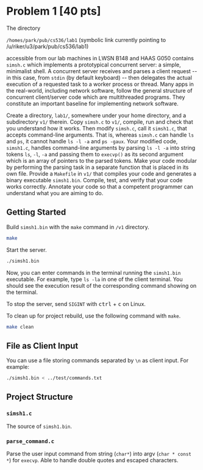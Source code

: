 # Problem 1 [40 pts]

The directory

`/homes/park/pub/cs536/lab1` (symbolic link currently pointing to
/u/riker/u3/park/pub/cs536/lab1)

accessible from our lab machines in LWSN B148 and HAAS G050 contains `simsh.c`
which implements a prototypical concurrent server: a simple, minimalist shell. A
concurrent server receives and parses a client request -- in this case, from
`stdin` (by default keyboard) -- then delegates the actual execution of a
requested task to a worker process or thread. Many apps in the real-world,
including network software, follow the general structure of concurrent
client/server code which are multithreaded programs. They constitute an
important baseline for implementing network software.

Create a directory, `lab1/`, somewhere under your home directory, and a
subdirectory `v1/` therein. Copy `simsh.c` to `v1/`, compile, run and check that
you understand how it works. Then modify `simsh.c`, call it `simsh1.c`, that
accepts command-line arguments. That is, whereas `simsh.c` can handle `ls` and
`ps`, it cannot handle `ls -l -a` and `ps -gaux`. Your modified code,
`simsh1.c`, handles command-line arguments by parsing `ls -l -a` into string
tokens `ls`, `-l`, `-a` and passing them to `execvp()` as its second argument
which is an array of pointers to the parsed tokens. Make your code modular by
performing the parsing task in a separate function that is placed in its own
file. Provide a `Makefile` in `v1/` that compiles your code and generates a
binary executable `simsh1.bin`. Compile, test, and verify that your code works
correctly. Annotate your code so that a competent programmer can understand what
you are aiming to do.

## Getting Started

Build `simsh1.bin` with the `make` command in `/v1` directory.

```sh
make
```

Start the server.

```sh
./simsh1.bin
```

Now, you can enter commands in the terminal running the `simsh1.bin` executable.
For example, type `ls -la` in one of the client terminal. You should see the
execution result of the corresponding command showing on the terminal.

To stop the server, send `SIGINT` with <kbd>ctrl</kbd> + <kbd>c</kbd> on Linux.

To clean up for project rebuild, use the following command with `make`.

```sh
make clean
```

## File as Client Input

You can use a file storing commands separated by `\n` as client input. For
example:

```sh
./simsh1.bin < ../test/commands.txt
```

## Project Structure

### `simsh1.c`

The source of `simsh1.bin`.

### `parse_command.c`

Parse the user input command from string (`char*`) into argv (`char * const *`)
for `execvp`. Able to handle double quotes and escaped characters.
